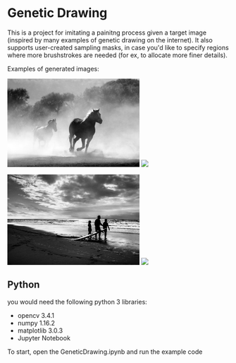 # Genetic Drawing
This is a project for imitating a painitng process given a target image (inspired by many examples of genetic drawing on the internet). It also supports user-created sampling masks, in case you'd like to specify regions where more brushstrokes are needed (for ex, to allocate more finer details).

Examples of generated images:

<img src="./example2.jpg" width=300> <img src="imgs/img2.gif" width="300">

<img src="./example.jpg" width=300> <img src="imgs/img1.gif" width="300">

## Python
you would need the following python 3 libraries:

* opencv 3.4.1
* numpy 1.16.2
* matplotlib 3.0.3
* Jupyter Notebook

To start, open the GeneticDrawing.ipynb and run the example code
